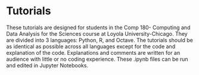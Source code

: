 # Tutorials
These tutorials are designed for students in the Comp 180- Computing and Data Analysis for the Sciences course at Loyola University-Chicago. They are divided into 3 languages: Python, R, and Octave. The tutorials should be as identical as possible across all languages except for the code and explanation of the code. Explanations and comments are written for an audience with little or no coding experience. These .ipynb files can be run and edited in Jupyter Notebooks.
